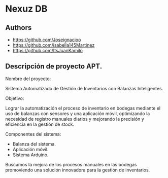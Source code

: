 
# Nexuz DB

## Authors

- https://github.com/Joseignacioo
- https://github.com/isabella145Martinez
- https://github.com/ItsJuanKamilo

## Descripción de proyecto APT.

Nombre del proyecto: 

Sistema Automatizado de Gestión de Inventarios con Balanzas Inteligentes.

Objetivo: 

Lograr la automatización el proceso de inventario en bodegas mediante el uso de balanzas con sensores y una aplicación móvil, optimizando la necesidad de registro manuales diarios y mejorando la precisión y eficiencia en la gestión de stock. 

Componentes del sistema: 
* Balanza del sistema. 
* Aplicación móvil. 
* Sistema Arduino. 

Buscamos la mejora de los procesos manuales en las bodegas promoviendo una solución innovadora para la gestión de inventarios. 
